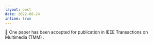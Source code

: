 ```yaml
---
layout: post
date: 2022-08-24
inline: true
---
```


📄️ One paper has been accepted for publication in IEEE Transactions on Multimedia (TMM) .
